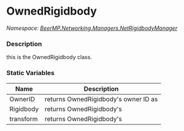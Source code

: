 # OwnedRigidbody

*Namespace: [BeerMP.Networking.Managers.NetRigidbodyManager](API/BeerMP/Networking/Managers/NetRigidbodyManager.md)*

### Description

this is the OwnedRigidbody class.

### Static Variables

| Name      | Description                                          |
| --------- | ---------------------------------------------------- |
| OwnerID   | returns OwnedRigidbody's owner ID as <value v=ulong> |
| Rigidbody | returns OwnedRigidbody's <class c=Rigidbody>         |
| transform | returns OwnedRigidbody's <class c=Transform>         |